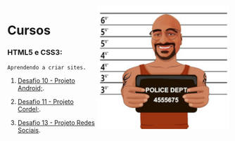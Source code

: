 <img src="Imagens/Guto-pq.jpg" width="300px" align="right">

# Cursos

 ### **HTML5 e CSS3:**
 
    Aprendendo a criar sites.
     
   1. [Desafio 10 - Projeto Android;](https://gutocosca.github.io/html-css/Exercícios/desafios-modulo02/des10/android.html).

   2. [Desafio 11 - Projeto Cordel;](https://gutocosca.github.io/html-css/Exercícios/desafios-modulo02/des12/index.html).
   
   3. [Desafio 13 - Projeto Redes Sociais](https://gutocosca.github.io/html-css/Exercícios/desafios-modulo04/des13/social.html).
   
